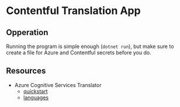 ﻿# Contentful Translation App

## Opperation
Running the program is simple enough (`dotnet run`), but make sure to create a file for Azure and Contentful secrets before you do.

## Resources
- Azure Cognitive Services Translator
   - [quickstart](https://learn.microsoft.com/en-us/azure/cognitive-services/Translator/quickstart-text-rest-api?tabs=csharp)
   - [languages](https://learn.microsoft.com/en-us/azure/cognitive-services/translator/language-support)

